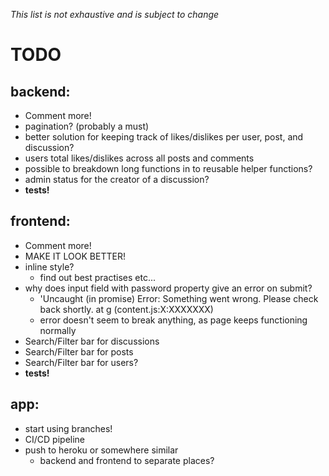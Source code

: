 *This list is not exhaustive and is subject to change*

# TODO

## backend:
- Comment more!
- pagination? (probably a must)
- better solution for keeping track of likes/dislikes per user, post, and discussion?
- users total likes/dislikes across all posts and comments
- possible to breakdown long functions in to reusable helper functions?
- admin status for the creator of a discussion?
- **tests!**

## frontend:
- Comment more!
- MAKE IT LOOK BETTER!
- inline style?
  - find out best practises etc...
- why does input field with password property give an error on submit?
  - 'Uncaught (in promise) Error: Something went wrong. Please check back shortly. at g (content.js:X:XXXXXXX)
  - error doesn't seem to break anything, as page keeps functioning normally
- Search/Filter bar for discussions
- Search/Filter bar for posts
- Search/Filter bar for users?
- **tests!**

## app:
- start using branches!
- CI/CD pipeline
- push to heroku or somewhere similar
  - backend and frontend to separate places?